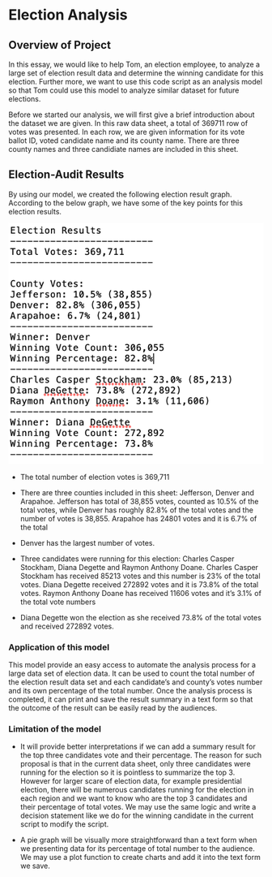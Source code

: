 # Election Analysis 

## Overview of Project

In this essay, we would like to help Tom, an election employee, to analyze a large set of election result data and determine the winning candidate for this election. Further more, we want to use this code script as an analysis model so that Tom could use this model to analyze similar dataset for future elections.

Before we started our analysis, we will first give a brief introduction about the dataset we are given. In this raw data sheet, a total of 369711 row of votes was presented. In each row, we are given information for its vote ballot ID, voted candidate name and its county name. There are three county names and three candidiate names are included in this sheet.

## Election-Audit Results
By using our model, we created the following election result graph. According to the below graph, we have some of the key points for this election results. 

![](Election_Result.png)

- The total number of election votes is 369,711

- There are three counties included in this sheet: Jefferson, Denver and Arapahoe. Jefferson has total of 38,855 votes, counted as 10.5% of the total votes, while Denver has roughly 82.8% of the total votes and the number of votes is 38,855. Arapahoe has 24801 votes and it is 6.7% of the total 

- Denver has the largest number of votes. 

- Three candidates were running for this election: Charles Casper Stockham, Diana Degette and Raymon Anthony Doane. Charles Casper Stockham has received 85213 votes and this number is 23% of the total votes. Diana Degette received 272892 votes and it is 73.8% of the total votes. Raymon Anthony Doane has received 11606 votes and it’s 3.1% of the total vote numbers

- Diana Degette won the election as she received 73.8% of the total votes and received 272892 votes.

### Application of this model 
This model provide an easy access to automate the analysis process for a large data set of election data. It can be used to count the total number of the election result data set and each candidate’s and county’s votes number and its own percentage of the total number. Once the analysis process is completed, it can print and save the result summary in a text form so that the outcome of the result can be easily read by the audiences. 

### Limitation of the model 
- It will provide better interpretations if we can add a summary result for the top three candidates vote and their percentage. The reason for such proposal is that in the current data sheet, only three candidates were running for the election so it is pointless to summarize the top 3. However for larger scare of election data, for example presidential election, there will be numerous candidates running for the election in each region and we want to know who are the top 3 candidates and their percentage of total votes. We may use the same logic and write a decision statement like we do for the winning candidate in the current script to modify the script.

- A pie graph will be visually more straightforward than a text form when we presenting data for its percentage of total number to the audience. We may use a plot function to create charts and add it into the text form we save.
